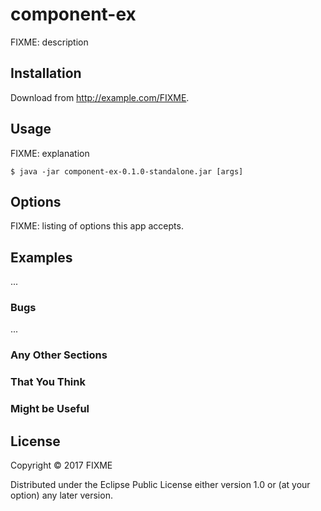 # component-ex

FIXME: description

## Installation

Download from http://example.com/FIXME.

## Usage

FIXME: explanation

    $ java -jar component-ex-0.1.0-standalone.jar [args]

## Options

FIXME: listing of options this app accepts.

## Examples

...

### Bugs

...

### Any Other Sections
### That You Think
### Might be Useful

## License

Copyright © 2017 FIXME

Distributed under the Eclipse Public License either version 1.0 or (at
your option) any later version.

